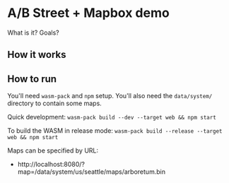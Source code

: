 # A/B Street + Mapbox demo

What is it? Goals?

## How it works

## How to run

You'll need `wasm-pack` and `npm` setup. You'll also need the `data/system/` directory to contain some maps.

Quick development: `wasm-pack build --dev --target web && npm start`

To build the WASM in release mode: `wasm-pack build --release --target web && npm start`

Maps can be specified by URL:
- http://localhost:8080/?map=/data/system/us/seattle/maps/arboretum.bin
